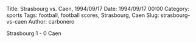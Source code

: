 Title: Strasbourg vs. Caen, 1994/09/17
Date: 1994/09/17 00:00
Category: sports
Tags: football, football scores, Strasbourg, Caen
Slug: strasbourg-vs-caen
Author: carbonero


Strasbourg 1 - 0 Caen
